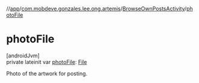 //[app](../../../index.md)/[com.mobdeve.gonzales.lee.ong.artemis](../index.md)/[BrowseOwnPostsActivity](index.md)/[photoFile](photo-file.md)

# photoFile

[androidJvm]\
private lateinit var [photoFile](photo-file.md): [File](https://developer.android.com/reference/kotlin/java/io/File.html)

Photo of the artwork for posting.
